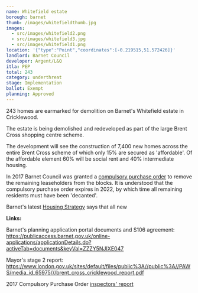 ```yaml
---
name: Whitefield estate
borough: barnet
thumb: /images/whitefieldthumb.jpg
images:
  - src/images/whitefield2.png
  - src/images/whitefield3.jpg
  - src/images/whitefield1.png
location: '{"type":"Point","coordinates":[-0.219515,51.572426]}'
landlord: Barnet Council
developer: Argent/L&Q
itla: PEP
total: 243
category: underthreat
stage: Implementation
ballot: Exempt
planning: Approved
---
```

243 homes are earmarked for demolition on Barnet's Whitefield estate in Cricklewood. 

The estate is being demolished and redeveloped as part of the large Brent Cross shopping centre scheme.

The development will see the construction of 7,400 new homes across the entire Brent Cross scheme of which only 15% are secured as 'affordable'. Of the affordable element 60% will be social rent and 40% intermediate housing.

In 2017 Barnet Council was granted a [compulsory purchase order](/images/whitefieldcpo.pdf) to remove the remaining leaseholders from the blocks. It is understood that the compulsory purchase order expires in 2022, by which time all remaining residents must have been 'decanted'.

Barnet's latest [Housing Strategy](https://www.barnet.gov.uk/sites/default/files/housing_strategy_final1.pdf) says that all new 

**Links:**

Barnet's planning application portal documents and S106 agreement: <https://publicaccess.barnet.gov.uk/online-applications/applicationDetails.do?activeTab=documents&keyVal=ZZZY5NJIXE047>

Mayor's stage 2 report: <https://www.london.gov.uk/sites/default/files/public%3A//public%3A//PAWS/media_id_65975///brent_cross_cricklewood_report.pdf>

2017 Compulsory Purchase Order [inspectors' report](/images/whitefieldcpo.pdf)